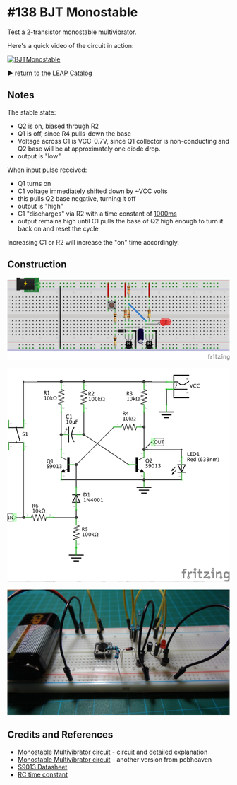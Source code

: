 # #138 BJT Monostable

Test a 2-transistor monostable multivibrator.

Here's a quick video of the circuit in action:

[![BJTMonostable](http://img.youtube.com/vi/UpARBfVGHoU/0.jpg)](http://www.youtube.com/watch?v=UpARBfVGHoU)

[:arrow_forward: return to the LEAP Catalog](https://leap.tardate.com)

## Notes

The stable state:
* Q2 is on, biased through R2
* Q1 is off, since R4 pulls-down the base
* Voltage across C1 is VCC-0.7V, since Q1 collector is non-conducting and Q2 base will be at approximately one diode drop.
* output is "low"

When input pulse received:
* Q1 turns on
* C1 voltage immediately shifted down by ~VCC volts
* this pulls Q2 base negative, turning it off
* output is "high"
* C1 "discharges" via R2 with a time constant of [1000ms](http://www.wolframalpha.com/input/?i=100k%CE%A9*10%C2%B5F)
* output remains high until C1 pulls the base of Q2 high enough to turn it back on and reset the cycle

Increasing C1 or R2 will increase the "on" time accordingly.

## Construction

![Breadboard](./assets/Monostable_bb.jpg?raw=true)

![The Schematic](./assets/Monostable_schematic.jpg?raw=true)

![The Build](./assets/Monostable_build.jpg?raw=true)

## Credits and References
* [Monostable Multivibrator circuit](http://www.electronics-tutorials.ws/waveforms/monostable.html) - circuit and detailed explanation
* [Monostable Multivibrator circuit](http://www.pcbheaven.com/userpages/basic_transistor_circuits/) - another version from pcbheaven
* [S9013 Datasheet](http://www.futurlec.com/Transistors/S9013.shtml)
* [RC time constant](http://en.wikipedia.org/wiki/RC_time_constant)
